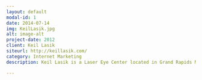 ```yaml
---
layout: default
modal-id: 1
date: 2014-07-14
img: KeilLasik.jpg
alt: image-alt
project-date: 2012
client: Keil Lasik
siteurl: http://keillasik.com/
category: Internet Marketing
description: Keil Lasik is a Laser Eye Center located in Grand Rapids Michigan. I marketed the Keil Lasik Vision Center by writing articles and through an extensive search engine optimization campaign.

---
```

